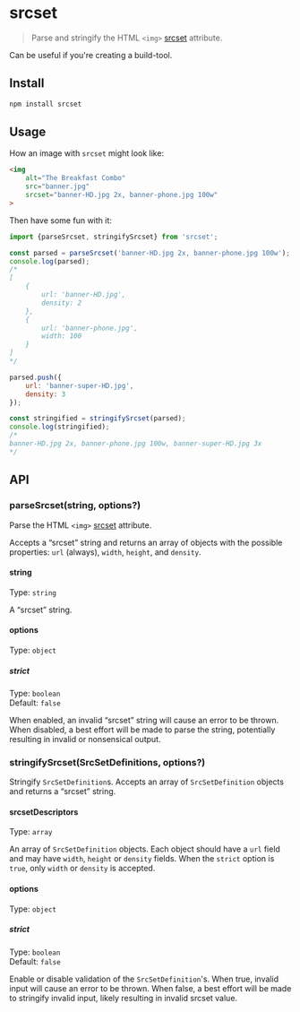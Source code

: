 # srcset

> Parse and stringify the HTML `<img>` [srcset](https://www.smashingmagazine.com/2013/08/webkit-implements-srcset-and-why-its-a-good-thing/) attribute.

Can be useful if you're creating a build-tool.

## Install

```sh
npm install srcset
```

## Usage

How an image with `srcset` might look like:

```html
<img
	alt="The Breakfast Combo"
	src="banner.jpg"
	srcset="banner-HD.jpg 2x, banner-phone.jpg 100w"
>
```

Then have some fun with it:

```js
import {parseSrcset, stringifySrcset} from 'srcset';

const parsed = parseSrcset('banner-HD.jpg 2x, banner-phone.jpg 100w');
console.log(parsed);
/*
[
	{
		url: 'banner-HD.jpg',
		density: 2
	},
	{
		url: 'banner-phone.jpg',
		width: 100
	}
]
*/

parsed.push({
	url: 'banner-super-HD.jpg',
	density: 3
});

const stringified = stringifySrcset(parsed);
console.log(stringified);
/*
banner-HD.jpg 2x, banner-phone.jpg 100w, banner-super-HD.jpg 3x
*/
```

## API

### parseSrcset(string, options?)

Parse the HTML `<img>` [srcset](http://mobile.smashingmagazine.com/2013/08/21/webkit-implements-srcset-and-why-its-a-good-thing/) attribute.

Accepts a “srcset” string and returns an array of objects with the possible properties: `url` (always), `width`, `height`, and `density`.

#### string

Type: `string`

A “srcset” string.

#### options

Type: `object`

##### strict

Type: `boolean`\
Default: `false`

When enabled, an invalid “srcset” string will cause an error to be thrown. When disabled, a best effort will be made to parse the string, potentially resulting in invalid or nonsensical output.

### stringifySrcset(SrcSetDefinitions, options?)

Stringify `SrcSetDefinition`s. Accepts an array of `SrcSetDefinition` objects and returns a “srcset” string.

#### srcsetDescriptors

Type: `array`

An array of `SrcSetDefinition` objects. Each object should have a `url` field and may have `width`, `height` or `density` fields. When the `strict` option is `true`, only `width` or `density` is accepted.

#### options

Type: `object`

##### strict

Type: `boolean`\
Default: `false`

Enable or disable validation of the `SrcSetDefinition`'s. When true, invalid input will cause an error to be thrown. When false, a best effort will be made to stringify invalid input, likely resulting in invalid srcset value.
